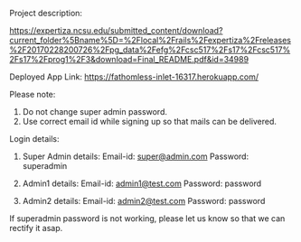 Project description:

https://expertiza.ncsu.edu/submitted_content/download?current_folder%5Bname%5D=%2Flocal%2Frails%2Fexpertiza%2Freleases%2F20170228200726%2Fpg_data%2Fefg%2Fcsc517%2Fs17%2Fcsc517%2Fs17%2Fprog1%2F3&download=Final_README.pdf&id=34989

Deployed App Link: https://fathomless-inlet-16317.herokuapp.com/

Please note:

1. Do not change super admin password. 
2. Use correct email id while signing up so that mails can be delivered. 

Login details:

1. Super Admin details:
Email-id: super@admin.com
Password: superadmin

2. Admin1 details:
Email-id: admin1@test.com
Password: password

3. Admin2 details:
Email-id: admin2@test.com
Password: password

If superadmin password is not working, please let us know so that we can rectify it asap.
